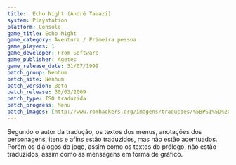 ```yaml
---
title:  Echo Night (André Tamazi)
system: Playstation
platform: Console
game_title: Echo Night
game_category: Aventura / Primeira pessoa
game_players: 1
game_developer: From Software
game_publisher: Agetec
game_release_date: 31/07/1999
patch_group: Nenhum
patch_site: Nenhum
patch_version: Beta
patch_release: 30/03/2009
patch_type: ISO traduzida
patch_progress: Menu
patch_images: [http://www.romhackers.org/imagens/traducoes/%5BPS1%5D%20Echo%20Night%20-%20Andr%C3%A9%20Tamazi%20-%201.jpg,http://www.romhackers.org/imagens/traducoes/%5BPS1%5D%20Echo%20Night%20-%20Andr%C3%A9%20Tamazi%20-%202.jpg,http://www.romhackers.org/imagens/traducoes/%5BPS1%5D%20Echo%20Night%20-%20Andr%C3%A9%20Tamazi%20-%203.jpg]
---
```

Segundo o autor da tradução, os textos dos menus, anotações dos personagens, itens e afins estão traduzidos, mas não estão acentuados. Porém os diálogos do jogo, assim como os textos do prólogo, não estão traduzidos, assim como as mensagens em forma de gráfico.